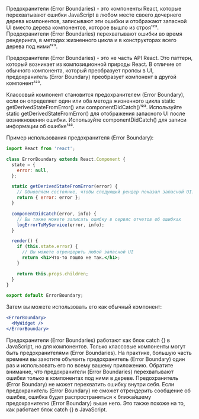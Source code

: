 Предохранители (Error Boundaries) - это компоненты React, которые перехватывают ошибки JavaScript в любом месте своего дочернего дерева компонентов, записывают эти ошибки и отображают запасной UI вместо дерева компонентов, которое вышло из строя¹²³. Предохранители (Error Boundaries) перехватывают ошибки во время рендеринга, в методах жизненного цикла и в конструкторах всего дерева под ними¹²³.

Предохранители (Error Boundaries) - это не часть API React. Это паттерн, который возникает из композиционной природы React. В отличие от обычного компонента, который преобразует пропсы в UI, предохранитель (Error Boundary) преобразует компонент в другой компонент¹²³.

Классовый компонент становится предохранителем (Error Boundary), если он определяет один или оба метода жизненного цикла static getDerivedStateFromError() или componentDidCatch()¹²³. Используйте static getDerivedStateFromError() для отображения запасного UI после возникновения ошибки. Используйте componentDidCatch() для записи информации об ошибке¹²³.

Пример использования предохранителя (Error Boundary):

```jsx
import React from 'react';

class ErrorBoundary extends React.Component {
  state = {
    error: null,
  };

  static getDerivedStateFromError(error) {
    // Обновляем состояние, чтобы следующий рендер показал запасной UI.
    return { error: error };
  }

  componentDidCatch(error, info) {
    // Вы также можете записать ошибку в сервис отчетов об ошибках
    logErrorToMyService(error, info);
  }

  render() {
    if (this.state.error) {
      // Вы можете отрендерить любой запасной UI
      return <h1>Что-то пошло не так.</h1>;
    }

    return this.props.children;
  }
}

export default ErrorBoundary;
```

Затем вы можете использовать его как обычный компонент:

```jsx
<ErrorBoundary>
  <MyWidget />
</ErrorBoundary>
```

Предохранители (Error Boundaries) работают как блок catch {} в JavaScript, но для компонентов. Только классовые компоненты могут быть предохранителями (Error Boundaries). На практике, большую часть времени вы захотите объявить предохранитель (Error Boundary) один раз и использовать его по всему вашему приложению. Обратите внимание, что предохранители (Error Boundaries) перехватывают ошибки только в компонентах под ними в дереве. Предохранитель (Error Boundary) не может перехватить ошибку внутри себя. Если предохранитель (Error Boundary) не сможет отрендерить сообщение об ошибке, ошибка будет распространяться к ближайшему предохранителю (Error Boundary) выше него. Это также похоже на то, как работает блок catch {} в JavaScript.
